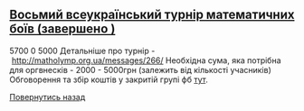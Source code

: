 
## [Восьмий всеукраїнський турнір математичних боїв (завершено )](/для-випускників/восьмий-всеукраїнський-турнір-математичних-боїв/)
5700
0
5000
Детальніше про турнір - http://matholymp.org.ua/messages/266/
Необхідна сума, яка потрібна для оргвнесків - 2000 - 5000грн (залежить від кількості учасників)
Обговорення та збір коштів у закритій групі фб [тут](https://www.facebook.com/groups/426478430768968/permalink/718293588254116/).
<!-- <form action="/%D0%B4%D0%BB%D1%8F-%D0%B2%D0%B8%D0%BF%D1%83%D1%81%D0%BA%D0%BD%D0%B8%D0%BA%D1%96%D0%B2/%D0%B2%D0%BE%D1%81%D1%8C%D0%BC%D0%B8%D0%B9-%D0%B2%D1%81%D0%B5%D1%83%D0%BA%D1%80%D0%B0%D1%97%D0%BD%D1%81%D1%8C%D0%BA%D0%B8%D0%B9-%D1%82%D1%83%D1%80%D0%BD%D1%96%D1%80-%D0%BC%D0%B0%D1%82%D0%B5%D0%BC%D0%B0%D1%82%D0%B8%D1%87%D0%BD%D0%B8%D1%85-%D0%B1%D0%BE%D1%97%D0%B2" class="donateform" enctype="multipart/form-data" method="post"><input id="Email" name="Email" placeholder="email@domain.com" type="email" value="" /><input id="Name" name="Name" placeholder="Вася Пупкін" type="text" value="" />        <input type="number" id="Amount" name="Amount" placeholder="100 UAH" />
<input type="hidden" id="ProjectId" name="ProjectId" value="1299" />
<input type="hidden" id="Subscribe" name="Subscribe" value="fasle" />
<input type="submit" value="Зробити внесок" />
<input name='ufprt' type='hidden' value='3FE296BDD9C16B37406AB7B767F4EDA30872AF15D499EF11827B5871DF8EE6D09B1FB63FA0767C5562B9C3BF71F69DC87F8060E653221E02BEA774A280FFA686E08016196C6FE0A3376101A0BD7DA137D2AE09AF29E6724AA6693D520361D8985F75555F5136B50AE38F61370775A6728D266FFB3C7D401C29F3B44C54A62CBDD232455C313D5653660CF30CAEC429E0' /></form> -->
[Повернутись назад](/для-випускників/)
       